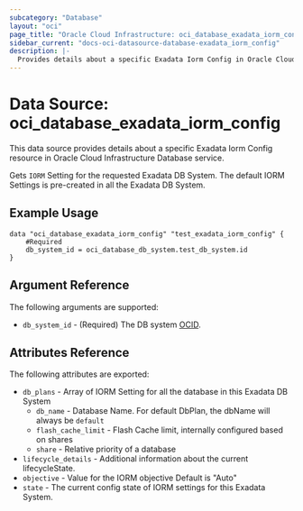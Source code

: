```yaml
---
subcategory: "Database"
layout: "oci"
page_title: "Oracle Cloud Infrastructure: oci_database_exadata_iorm_config"
sidebar_current: "docs-oci-datasource-database-exadata_iorm_config"
description: |-
  Provides details about a specific Exadata Iorm Config in Oracle Cloud Infrastructure Database service
---
```


# Data Source: oci_database_exadata_iorm_config
This data source provides details about a specific Exadata Iorm Config resource in Oracle Cloud Infrastructure Database service.

Gets `IORM` Setting for the requested Exadata DB System.
The default IORM Settings is pre-created in all the Exadata DB System.


## Example Usage

```hcl
data "oci_database_exadata_iorm_config" "test_exadata_iorm_config" {
	#Required
	db_system_id = oci_database_db_system.test_db_system.id
}
```

## Argument Reference

The following arguments are supported:

* `db_system_id` - (Required) The DB system [OCID](https://docs.cloud.oracle.com/iaas/Content/General/Concepts/identifiers.htm).


## Attributes Reference

The following attributes are exported:

* `db_plans` - Array of IORM Setting for all the database in this Exadata DB System 
	* `db_name` - Database Name. For default DbPlan, the dbName will always be `default` 
	* `flash_cache_limit` - Flash Cache limit, internally configured based on shares 
	* `share` - Relative priority of a database 
* `lifecycle_details` - Additional information about the current lifecycleState. 
* `objective` - Value for the IORM objective Default is "Auto" 
* `state` - The current config state of IORM settings for this Exadata System. 

